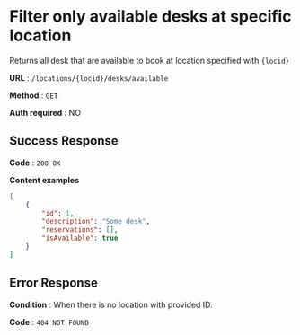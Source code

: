 # Filter only available desks at specific location

Returns all desk that are available to book at location specified with `{locid}`

**URL** : `/locations/{locid}/desks/available`

**Method** : `GET`

**Auth required** : NO

## Success Response

**Code** : `200 OK`

**Content examples** 

```json
[
    {
        "id": 1,
        "description": "Some desk",
        "reservations": [],
        "isAvailable": true
    }
]
```

## Error Response

**Condition** : When there is no location with provided ID.

**Code** : `404 NOT FOUND`